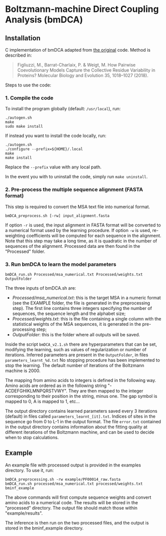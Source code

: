 # Boltzmann-machine Direct Coupling Analysis (bmDCA)

## Installation

C implementation of bmDCA adapted from [the original](https://github.com/matteofigliuzzi/bmDCA)
code. Method is described in:

>  Figliuzzi, M., Barrat-Charlaix, P. & Weigt, M. How Pairwise Coevolutionary
>  Models Capture the Collective Residue Variability in Proteins? Molecular
>  Biology and Evolution 35, 1018–1027 (2018).


Steps to use the code:

### 1. Compile the code

To install the program globally (default: `/usr/local`), run:

```
./autogen.sh
make
sudo make install
```

If instead you want to install the code locally, run:
```
./autogen.sh
./configure --prefix=${HOME}/.local
make
make install
```

Replace the `--prefix` value with any local path.

In the event you with to uninstall the code, simply run `make uninstall`.

### 2. Pre-process the multiple sequence alignment (FASTA format)

This step is required to convert the MSA text file into numerical format.
```
bmDCA_preprocess.sh [-rw] input_alignment.fasta
```

If option `-r` is used, the input alignment in FASTA format will be converted
to a numerical format used by the learning procedure. If option `-w` is used,
re-weighting coefficients will be computed for each sequence in the alignment.
Note that this step may take a long time, as it is quadratic in the number of
sequences of the alignment. Processed data are then found in the "Processed"
folder.

### 3. Run bmDCA to learn the model parameters

```
bmDCA_run.sh Processed/msa_numerical.txt Processed/weights.txt OutputFolder
```

The three inputs of bmDCA.sh are:

- *Processed/msa_numerical.txt*: this is the target MSA in a numeric format (see
  the EXAMPLE folder, the file is generated in the preprocessing step). The
  first line contains three integers specifying the number of sequences, the
  sequence length and the alphabet size;
- *Processed/weights.txt*: this is the file containing a single column with the
  statistical weights of the MSA sequences, it is generated in the
  pre-processing step;
- *OutputFolder*: this is the folder where all outputs will be saved.

Inside the script `bmDCA_v2.1.sh` there are hyperparameters that can be set,
modifying the learning, such as values of regularization or number of
iterations. Inferred parameters are present in the `OutputFolder`, in files
`parameters_learnt_%d.txt` No stopping procedure has been implemented to stop
the learning. The default number of iterations of the Boltzmann machine is
2000.

The mapping from amino acids to integers is defined in the following way. Amino
acids are ordered as in the following string "-ACDEFGHIKLMNPQRSTVWY". They are
then mapped to the integer corresponding to their position in the string, minus
one. The gap symbol is mapped to 0, A is mapped to 1, etc...

The output directory contains learned parameters saved every 3 iterations
(default) in files called `parameters_learnt_[it].txt`. Indices of sites in the
sequence go from 0 to L-1 in the output format. The file `error.txt` contained
in the output directory contains information about the fitting quality at
different iterations of the Boltzmann machine, and can be used to decide when
to stop calculations. 


## Example

An example file with processed output is provided in the examples directory. To
use it, run:

```
bmDCA_preprocessing.sh -rw example/PF00014_raw.fasta
bmDCA_run.sh processed/msa_numerical.txt processed/weights.txt bminf_example
```

The above commands will first compute sequence weights and convert amino acids
to a numerical code. The results will be stored in the "processed" directory.
The output file should match those within "example/results".

The inference is then run on the two processed files, and the output is stored
in the bminf_example directory.
